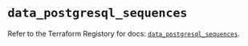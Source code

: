# `data_postgresql_sequences`

Refer to the Terraform Registory for docs: [`data_postgresql_sequences`](https://registry.terraform.io/providers/cyrilgdn/postgresql/1.21.0/docs/data-sources/sequences).
